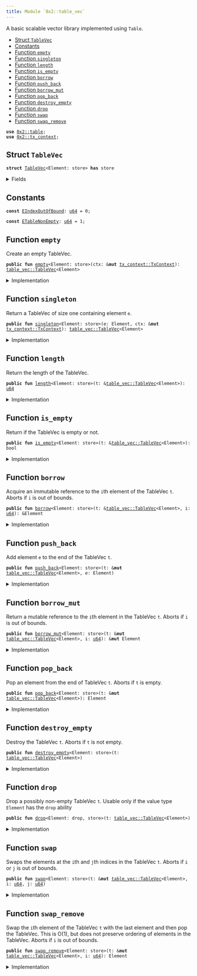 ```yaml
---
title: Module `0x2::table_vec`
---
```


A basic scalable vector library implemented using <code>Table</code>.


-  [Struct `TableVec`](#0x2_table_vec_TableVec)
-  [Constants](#@Constants_0)
-  [Function `empty`](#0x2_table_vec_empty)
-  [Function `singleton`](#0x2_table_vec_singleton)
-  [Function `length`](#0x2_table_vec_length)
-  [Function `is_empty`](#0x2_table_vec_is_empty)
-  [Function `borrow`](#0x2_table_vec_borrow)
-  [Function `push_back`](#0x2_table_vec_push_back)
-  [Function `borrow_mut`](#0x2_table_vec_borrow_mut)
-  [Function `pop_back`](#0x2_table_vec_pop_back)
-  [Function `destroy_empty`](#0x2_table_vec_destroy_empty)
-  [Function `drop`](#0x2_table_vec_drop)
-  [Function `swap`](#0x2_table_vec_swap)
-  [Function `swap_remove`](#0x2_table_vec_swap_remove)


<pre><code><b>use</b> <a href="../iota-framework/table.md#0x2_table">0x2::table</a>;
<b>use</b> <a href="../iota-framework/tx_context.md#0x2_tx_context">0x2::tx_context</a>;
</code></pre>



<a name="0x2_table_vec_TableVec"></a>

## Struct `TableVec`



<pre><code><b>struct</b> <a href="../iota-framework/table_vec.md#0x2_table_vec_TableVec">TableVec</a>&lt;Element: store&gt; <b>has</b> store
</code></pre>



<details>
<summary>Fields</summary>


<dl>
<dt>
<code>contents: <a href="../iota-framework/table.md#0x2_table_Table">table::Table</a>&lt;<a href="../move-stdlib/u64.md#0x1_u64">u64</a>, Element&gt;</code>
</dt>
<dd>
 The contents of the table vector.
</dd>
</dl>


</details>

<a name="@Constants_0"></a>

## Constants


<a name="0x2_table_vec_EIndexOutOfBound"></a>



<pre><code><b>const</b> <a href="../iota-framework/table_vec.md#0x2_table_vec_EIndexOutOfBound">EIndexOutOfBound</a>: <a href="../move-stdlib/u64.md#0x1_u64">u64</a> = 0;
</code></pre>



<a name="0x2_table_vec_ETableNonEmpty"></a>



<pre><code><b>const</b> <a href="../iota-framework/table_vec.md#0x2_table_vec_ETableNonEmpty">ETableNonEmpty</a>: <a href="../move-stdlib/u64.md#0x1_u64">u64</a> = 1;
</code></pre>



<a name="0x2_table_vec_empty"></a>

## Function `empty`

Create an empty TableVec.


<pre><code><b>public</b> <b>fun</b> <a href="../iota-framework/table_vec.md#0x2_table_vec_empty">empty</a>&lt;Element: store&gt;(ctx: &<b>mut</b> <a href="../iota-framework/tx_context.md#0x2_tx_context_TxContext">tx_context::TxContext</a>): <a href="../iota-framework/table_vec.md#0x2_table_vec_TableVec">table_vec::TableVec</a>&lt;Element&gt;
</code></pre>



<details>
<summary>Implementation</summary>


<pre><code><b>public</b> <b>fun</b> <a href="../iota-framework/table_vec.md#0x2_table_vec_empty">empty</a>&lt;Element: store&gt;(ctx: &<b>mut</b> TxContext): <a href="../iota-framework/table_vec.md#0x2_table_vec_TableVec">TableVec</a>&lt;Element&gt; {
    <a href="../iota-framework/table_vec.md#0x2_table_vec_TableVec">TableVec</a> {
        contents: <a href="../iota-framework/table.md#0x2_table_new">table::new</a>(ctx),
    }
}
</code></pre>



</details>

<a name="0x2_table_vec_singleton"></a>

## Function `singleton`

Return a TableVec of size one containing element <code>e</code>.


<pre><code><b>public</b> <b>fun</b> <a href="../iota-framework/table_vec.md#0x2_table_vec_singleton">singleton</a>&lt;Element: store&gt;(e: Element, ctx: &<b>mut</b> <a href="../iota-framework/tx_context.md#0x2_tx_context_TxContext">tx_context::TxContext</a>): <a href="../iota-framework/table_vec.md#0x2_table_vec_TableVec">table_vec::TableVec</a>&lt;Element&gt;
</code></pre>



<details>
<summary>Implementation</summary>


<pre><code><b>public</b> <b>fun</b> <a href="../iota-framework/table_vec.md#0x2_table_vec_singleton">singleton</a>&lt;Element: store&gt;(e: Element, ctx: &<b>mut</b> TxContext): <a href="../iota-framework/table_vec.md#0x2_table_vec_TableVec">TableVec</a>&lt;Element&gt; {
    <b>let</b> <b>mut</b> t = <a href="../iota-framework/table_vec.md#0x2_table_vec_empty">empty</a>(ctx);
    t.<a href="../iota-framework/table_vec.md#0x2_table_vec_push_back">push_back</a>(e);
    t
}
</code></pre>



</details>

<a name="0x2_table_vec_length"></a>

## Function `length`

Return the length of the TableVec.


<pre><code><b>public</b> <b>fun</b> <a href="../iota-framework/table_vec.md#0x2_table_vec_length">length</a>&lt;Element: store&gt;(t: &<a href="../iota-framework/table_vec.md#0x2_table_vec_TableVec">table_vec::TableVec</a>&lt;Element&gt;): <a href="../move-stdlib/u64.md#0x1_u64">u64</a>
</code></pre>



<details>
<summary>Implementation</summary>


<pre><code><b>public</b> <b>fun</b> <a href="../iota-framework/table_vec.md#0x2_table_vec_length">length</a>&lt;Element: store&gt;(t: &<a href="../iota-framework/table_vec.md#0x2_table_vec_TableVec">TableVec</a>&lt;Element&gt;): <a href="../move-stdlib/u64.md#0x1_u64">u64</a> {
    t.contents.<a href="../iota-framework/table_vec.md#0x2_table_vec_length">length</a>()
}
</code></pre>



</details>

<a name="0x2_table_vec_is_empty"></a>

## Function `is_empty`

Return if the TableVec is empty or not.


<pre><code><b>public</b> <b>fun</b> <a href="../iota-framework/table_vec.md#0x2_table_vec_is_empty">is_empty</a>&lt;Element: store&gt;(t: &<a href="../iota-framework/table_vec.md#0x2_table_vec_TableVec">table_vec::TableVec</a>&lt;Element&gt;): bool
</code></pre>



<details>
<summary>Implementation</summary>


<pre><code><b>public</b> <b>fun</b> <a href="../iota-framework/table_vec.md#0x2_table_vec_is_empty">is_empty</a>&lt;Element: store&gt;(t: &<a href="../iota-framework/table_vec.md#0x2_table_vec_TableVec">TableVec</a>&lt;Element&gt;): bool {
    t.<a href="../iota-framework/table_vec.md#0x2_table_vec_length">length</a>() == 0
}
</code></pre>



</details>

<a name="0x2_table_vec_borrow"></a>

## Function `borrow`

Acquire an immutable reference to the <code>i</code>th element of the TableVec <code>t</code>.
Aborts if <code>i</code> is out of bounds.


<pre><code><b>public</b> <b>fun</b> <a href="../iota-framework/table_vec.md#0x2_table_vec_borrow">borrow</a>&lt;Element: store&gt;(t: &<a href="../iota-framework/table_vec.md#0x2_table_vec_TableVec">table_vec::TableVec</a>&lt;Element&gt;, i: <a href="../move-stdlib/u64.md#0x1_u64">u64</a>): &Element
</code></pre>



<details>
<summary>Implementation</summary>


<pre><code><b>public</b> <b>fun</b> <a href="../iota-framework/table_vec.md#0x2_table_vec_borrow">borrow</a>&lt;Element: store&gt;(t: &<a href="../iota-framework/table_vec.md#0x2_table_vec_TableVec">TableVec</a>&lt;Element&gt;, i: <a href="../move-stdlib/u64.md#0x1_u64">u64</a>): &Element {
    <b>assert</b>!(t.<a href="../iota-framework/table_vec.md#0x2_table_vec_length">length</a>() &gt; i, <a href="../iota-framework/table_vec.md#0x2_table_vec_EIndexOutOfBound">EIndexOutOfBound</a>);
    &t.contents[i]
}
</code></pre>



</details>

<a name="0x2_table_vec_push_back"></a>

## Function `push_back`

Add element <code>e</code> to the end of the TableVec <code>t</code>.


<pre><code><b>public</b> <b>fun</b> <a href="../iota-framework/table_vec.md#0x2_table_vec_push_back">push_back</a>&lt;Element: store&gt;(t: &<b>mut</b> <a href="../iota-framework/table_vec.md#0x2_table_vec_TableVec">table_vec::TableVec</a>&lt;Element&gt;, e: Element)
</code></pre>



<details>
<summary>Implementation</summary>


<pre><code><b>public</b> <b>fun</b> <a href="../iota-framework/table_vec.md#0x2_table_vec_push_back">push_back</a>&lt;Element: store&gt;(t: &<b>mut</b> <a href="../iota-framework/table_vec.md#0x2_table_vec_TableVec">TableVec</a>&lt;Element&gt;, e: Element) {
    <b>let</b> key = t.<a href="../iota-framework/table_vec.md#0x2_table_vec_length">length</a>();
    t.contents.add(key, e);
}
</code></pre>



</details>

<a name="0x2_table_vec_borrow_mut"></a>

## Function `borrow_mut`

Return a mutable reference to the <code>i</code>th element in the TableVec <code>t</code>.
Aborts if <code>i</code> is out of bounds.


<pre><code><b>public</b> <b>fun</b> <a href="../iota-framework/table_vec.md#0x2_table_vec_borrow_mut">borrow_mut</a>&lt;Element: store&gt;(t: &<b>mut</b> <a href="../iota-framework/table_vec.md#0x2_table_vec_TableVec">table_vec::TableVec</a>&lt;Element&gt;, i: <a href="../move-stdlib/u64.md#0x1_u64">u64</a>): &<b>mut</b> Element
</code></pre>



<details>
<summary>Implementation</summary>


<pre><code><b>public</b> <b>fun</b> <a href="../iota-framework/table_vec.md#0x2_table_vec_borrow_mut">borrow_mut</a>&lt;Element: store&gt;(t: &<b>mut</b> <a href="../iota-framework/table_vec.md#0x2_table_vec_TableVec">TableVec</a>&lt;Element&gt;, i: <a href="../move-stdlib/u64.md#0x1_u64">u64</a>): &<b>mut</b> Element {
    <b>assert</b>!(t.<a href="../iota-framework/table_vec.md#0x2_table_vec_length">length</a>() &gt; i, <a href="../iota-framework/table_vec.md#0x2_table_vec_EIndexOutOfBound">EIndexOutOfBound</a>);
    &<b>mut</b> t.contents[i]
}
</code></pre>



</details>

<a name="0x2_table_vec_pop_back"></a>

## Function `pop_back`

Pop an element from the end of TableVec <code>t</code>.
Aborts if <code>t</code> is empty.


<pre><code><b>public</b> <b>fun</b> <a href="../iota-framework/table_vec.md#0x2_table_vec_pop_back">pop_back</a>&lt;Element: store&gt;(t: &<b>mut</b> <a href="../iota-framework/table_vec.md#0x2_table_vec_TableVec">table_vec::TableVec</a>&lt;Element&gt;): Element
</code></pre>



<details>
<summary>Implementation</summary>


<pre><code><b>public</b> <b>fun</b> <a href="../iota-framework/table_vec.md#0x2_table_vec_pop_back">pop_back</a>&lt;Element: store&gt;(t: &<b>mut</b> <a href="../iota-framework/table_vec.md#0x2_table_vec_TableVec">TableVec</a>&lt;Element&gt;): Element {
    <b>let</b> length = <a href="../iota-framework/table_vec.md#0x2_table_vec_length">length</a>(t);
    <b>assert</b>!(length &gt; 0, <a href="../iota-framework/table_vec.md#0x2_table_vec_EIndexOutOfBound">EIndexOutOfBound</a>);
    t.contents.remove(length - 1)
}
</code></pre>



</details>

<a name="0x2_table_vec_destroy_empty"></a>

## Function `destroy_empty`

Destroy the TableVec <code>t</code>.
Aborts if <code>t</code> is not empty.


<pre><code><b>public</b> <b>fun</b> <a href="../iota-framework/table_vec.md#0x2_table_vec_destroy_empty">destroy_empty</a>&lt;Element: store&gt;(t: <a href="../iota-framework/table_vec.md#0x2_table_vec_TableVec">table_vec::TableVec</a>&lt;Element&gt;)
</code></pre>



<details>
<summary>Implementation</summary>


<pre><code><b>public</b> <b>fun</b> <a href="../iota-framework/table_vec.md#0x2_table_vec_destroy_empty">destroy_empty</a>&lt;Element: store&gt;(t: <a href="../iota-framework/table_vec.md#0x2_table_vec_TableVec">TableVec</a>&lt;Element&gt;) {
    <b>assert</b>!(<a href="../iota-framework/table_vec.md#0x2_table_vec_length">length</a>(&t) == 0, <a href="../iota-framework/table_vec.md#0x2_table_vec_ETableNonEmpty">ETableNonEmpty</a>);
    <b>let</b> <a href="../iota-framework/table_vec.md#0x2_table_vec_TableVec">TableVec</a> { contents } = t;
    contents.<a href="../iota-framework/table_vec.md#0x2_table_vec_destroy_empty">destroy_empty</a>();
}
</code></pre>



</details>

<a name="0x2_table_vec_drop"></a>

## Function `drop`

Drop a possibly non-empty TableVec <code>t</code>.
Usable only if the value type <code>Element</code> has the <code>drop</code> ability


<pre><code><b>public</b> <b>fun</b> <a href="../iota-framework/table_vec.md#0x2_table_vec_drop">drop</a>&lt;Element: drop, store&gt;(t: <a href="../iota-framework/table_vec.md#0x2_table_vec_TableVec">table_vec::TableVec</a>&lt;Element&gt;)
</code></pre>



<details>
<summary>Implementation</summary>


<pre><code><b>public</b> <b>fun</b> <a href="../iota-framework/table_vec.md#0x2_table_vec_drop">drop</a>&lt;Element: drop + store&gt;(t: <a href="../iota-framework/table_vec.md#0x2_table_vec_TableVec">TableVec</a>&lt;Element&gt;) {
    <b>let</b> <a href="../iota-framework/table_vec.md#0x2_table_vec_TableVec">TableVec</a> { contents } = t;
    contents.<a href="../iota-framework/table_vec.md#0x2_table_vec_drop">drop</a>()
}
</code></pre>



</details>

<a name="0x2_table_vec_swap"></a>

## Function `swap`

Swaps the elements at the <code>i</code>th and <code>j</code>th indices in the TableVec <code>t</code>.
Aborts if <code>i</code> or <code>j</code> is out of bounds.


<pre><code><b>public</b> <b>fun</b> <a href="../iota-framework/table_vec.md#0x2_table_vec_swap">swap</a>&lt;Element: store&gt;(t: &<b>mut</b> <a href="../iota-framework/table_vec.md#0x2_table_vec_TableVec">table_vec::TableVec</a>&lt;Element&gt;, i: <a href="../move-stdlib/u64.md#0x1_u64">u64</a>, j: <a href="../move-stdlib/u64.md#0x1_u64">u64</a>)
</code></pre>



<details>
<summary>Implementation</summary>


<pre><code><b>public</b> <b>fun</b> <a href="../iota-framework/table_vec.md#0x2_table_vec_swap">swap</a>&lt;Element: store&gt;(t: &<b>mut</b> <a href="../iota-framework/table_vec.md#0x2_table_vec_TableVec">TableVec</a>&lt;Element&gt;, i: <a href="../move-stdlib/u64.md#0x1_u64">u64</a>, j: <a href="../move-stdlib/u64.md#0x1_u64">u64</a>) {
    <b>assert</b>!(t.<a href="../iota-framework/table_vec.md#0x2_table_vec_length">length</a>() &gt; i, <a href="../iota-framework/table_vec.md#0x2_table_vec_EIndexOutOfBound">EIndexOutOfBound</a>);
    <b>assert</b>!(t.<a href="../iota-framework/table_vec.md#0x2_table_vec_length">length</a>() &gt; j, <a href="../iota-framework/table_vec.md#0x2_table_vec_EIndexOutOfBound">EIndexOutOfBound</a>);
    <b>if</b> (i == j) {
        <b>return</b>
    };
    <b>let</b> element_i = t.contents.remove(i);
    <b>let</b> element_j = t.contents.remove(j);
    t.contents.add(j, element_i);
    t.contents.add(i, element_j);
}
</code></pre>



</details>

<a name="0x2_table_vec_swap_remove"></a>

## Function `swap_remove`

Swap the <code>i</code>th element of the TableVec <code>t</code> with the last element and then pop the TableVec.
This is O(1), but does not preserve ordering of elements in the TableVec.
Aborts if <code>i</code> is out of bounds.


<pre><code><b>public</b> <b>fun</b> <a href="../iota-framework/table_vec.md#0x2_table_vec_swap_remove">swap_remove</a>&lt;Element: store&gt;(t: &<b>mut</b> <a href="../iota-framework/table_vec.md#0x2_table_vec_TableVec">table_vec::TableVec</a>&lt;Element&gt;, i: <a href="../move-stdlib/u64.md#0x1_u64">u64</a>): Element
</code></pre>



<details>
<summary>Implementation</summary>


<pre><code><b>public</b> <b>fun</b> <a href="../iota-framework/table_vec.md#0x2_table_vec_swap_remove">swap_remove</a>&lt;Element: store&gt;(t: &<b>mut</b> <a href="../iota-framework/table_vec.md#0x2_table_vec_TableVec">TableVec</a>&lt;Element&gt;, i: <a href="../move-stdlib/u64.md#0x1_u64">u64</a>): Element {
    <b>assert</b>!(t.<a href="../iota-framework/table_vec.md#0x2_table_vec_length">length</a>() &gt; i, <a href="../iota-framework/table_vec.md#0x2_table_vec_EIndexOutOfBound">EIndexOutOfBound</a>);
    <b>let</b> last_idx = t.<a href="../iota-framework/table_vec.md#0x2_table_vec_length">length</a>() - 1;
    t.<a href="../iota-framework/table_vec.md#0x2_table_vec_swap">swap</a>(i, last_idx);
    t.<a href="../iota-framework/table_vec.md#0x2_table_vec_pop_back">pop_back</a>()
}
</code></pre>



</details>
